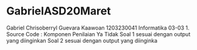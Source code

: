 # GabrielASD20Maret
Gabriel Chrisoberryl Guevara Kaawoan 1203230041 Informatika 03-03  1. Source Code :   Komponen Penilaian Ya Tidak Soal 1 sesuai dengan output yang diinginkan      Soal 2 sesuai dengan output yang diinginka
